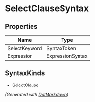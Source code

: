 # SelectClauseSyntax

## Properties

| Name          | Type             |
| ------------- | ---------------- |
| SelectKeyword | SyntaxToken      |
| Expression    | ExpressionSyntax |

## SyntaxKinds

* SelectClause

*\(Generated with [DotMarkdown](http://github.com/JosefPihrt/DotMarkdown)\)*